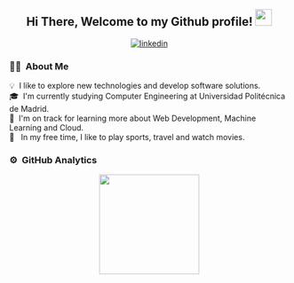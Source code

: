 
<h2 align = "center"> Hi There, Welcome to my Github profile! 
    <img src="https://media.giphy.com/media/hvRJCLFzcasrR4ia7z/giphy.gif" width="30">
</h2>
<div align = "center">
    <a href="https://www.linkedin.com/in/julia-serrano-arrese-b68966245/" target="_blank" >
    <img  src=https://img.shields.io/badge/linkedin-%2300acee.svg?color=405DE6&style=for-the-badge&logo=linkedin&logoColor=white alt=linkedin style="margin-bottom": 5px;/>
    </a>

</div>

### 👩‍💻 &nbsp;About Me

💡 &nbsp;I like to explore new technologies and develop software solutions.\
🎓 &nbsp;I'm currently studying Computer Engineering at Universidad Politécnica de Madrid.\
🌱 &nbsp;I'm on track for learning more about Web Development, Machine Learning and Cloud.\
🤸 &nbsp; In my free time, I like to play sports, travel and watch movies.



### ⚙️ &nbsp;GitHub Analytics
<p align="center">
<a href="https://github.com/JuliaSerrano">

  <img height="180em" src="https://github-readme-stats-eight-theta.vercel.app/api/top-langs/?username=JuliaSerrano&layout=compact&langs_count=8&theme=algolia"/>
</a>
</p>
